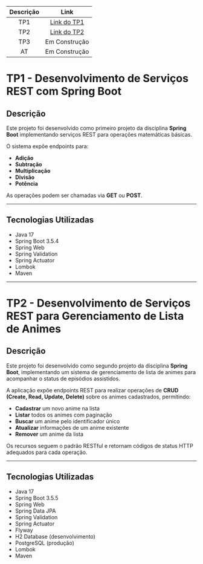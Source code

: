 | Descrição | Link |
|:---------:|:----:|
| TP1 | [Link do TP1](https://github.com/ArielCAlves/spring-boot/tree/main/tp1) |
| TP2 | [Link do TP2](https://github.com/ArielCAlves/spring-boot/tree/main/tp2) |
| TP3 | Em Construção |
| AT  | Em Construção |

# TP1 - Desenvolvimento de Serviços REST com Spring Boot

## Descrição
Este projeto foi desenvolvido como primeiro projeto da disciplina **Spring Boot** implementando serviços REST para operações matemáticas básicas.

O sistema expõe endpoints para:
- **Adição**
- **Subtração**
- **Multiplicação**
- **Divisão**
- **Potência**

As operações podem ser chamadas via **GET** ou **POST**.

---

## Tecnologias Utilizadas
- Java 17
- Spring Boot 3.5.4
- Spring Web
- Spring Validation
- Spring Actuator
- Lombok
- Maven

---

# TP2 - Desenvolvimento de Serviços REST para Gerenciamento de Lista de Animes

## Descrição
Este projeto foi desenvolvido como segundo projeto da disciplina **Spring Boot**, implementando um sistema de gerenciamento de lista de animes para acompanhar o status de episódios assistidos.  

A aplicação expõe endpoints REST para realizar operações de **CRUD (Create, Read, Update, Delete)** sobre os animes cadastrados, permitindo:  
- **Cadastrar** um novo anime na lista  
- **Listar** todos os animes com paginação  
- **Buscar** um anime pelo identificador único
- **Atualizar** informações de um anime existente  
- **Remover** um anime da lista  

Os recursos seguem o padrão RESTful e retornam códigos de status HTTP adequados para cada operação.

---

## Tecnologias Utilizadas
- Java 17  
- Spring Boot 3.5.5  
- Spring Web  
- Spring Data JPA  
- Spring Validation  
- Spring Actuator  
- Flyway  
- H2 Database (desenvolvimento)  
- PostgreSQL (produção)  
- Lombok  
- Maven  
